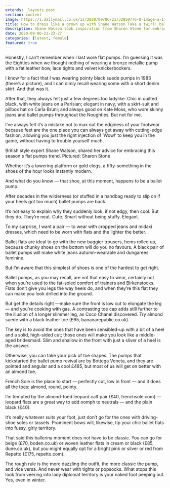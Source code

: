 ```yaml
---
extends: _layouts.post
section: content
image: https://i.dailymail.co.uk/1s/2020/09/06/21/32850776-0-image-a-11_1599425098586.jpg 
title: How to dress like a grown up with Shane Watson Take a twirl! ballet flats are centre stage again 
description: Shane Watson took inspiration from Sharon Stone for embracing this seasons flat pumps trend. The British style expert advises keeping the front low cut to elongate the leg when choosing flats. 
date: 2020-09-06-22-23-27 
categories: [latest, female] 
featured: true 
--- 
```

Honestly, I can’t remember when I last wore flat pumps. I’m guessing it was the Eighties when we thought nothing of wearing a bronze metallic pump with a fat leather bow, lace tights and velvet knickerbockers.

I know for a fact that I was wearing pointy black suede pumps in 1983 (there’s a picture), and I can dimly recall wearing some with a short denim skirt. And that was it.

After that, they always felt just a few degrees too ladylike. Chic in quilted black, with white jeans on a Parisian; elegant in navy, with a skirt-suit and pillbox hat on Carla Bruni; and always good on Kate Moss, who wore skinny jeans and ballet pumps throughout the Noughties. But not for me.

I’ve always felt it’s a mistake not to max out the edginess of your footwear because feet are the one place you can always get away with cutting-edge fashion, allowing you just the right injection of ‘Wow!’ to keep you in the game, without having to trouble yourself much.

British style expert Shane Watson, shared her advice for embracing this season's flat pumps trend. Pictured: Sharon Stone

Whether it’s a towering platform or gold clogs, a fifty-something in the shoes of the hour looks instantly modern.

And what do you know — that shoe, at this moment, happens to be a ballet pump.

After decades in the wilderness (or stuffed in a handbag ready to slip on if your heels got too much) ballet pumps are back.

It’s not easy to explain why they suddenly look, if not edgy, then cool. But they do. They’re neat. Cute. Smart without being stuffy. Elegant.

To my surprise, I want a pair — to wear with cropped jeans and midaxi dresses, which need to be worn with flats and the lighter the better.

Ballet flats are ideal to go with the new baggier trousers, hems rolled up, because chunky shoes on the bottom will do you no favours. A black pair of ballet pumps will make white jeans autumn-wearable and dungarees feminine.

But I’m aware that this simplest of shoes is one of the hardest to get right.

Ballet pumps, as you may recall, are not that easy to wear, certainly not when you’re used to the fat-soled comfort of trainers and Birkenstocks. Flats don’t give you legs the way heels do, and when they’re this flat they can make you look drilled into the ground.

But get the details right —make sure the front is low cut to elongate the leg — and you’re cooking with gas. A contrasting toe cap adds still further to the illusion of a longer slimmer leg, as Coco Chanel discovered. Try almond suede with a black leather toe (£65, bananarepublic.co.uk).

The key is to avoid the ones that have been sensibled-up with a bit of a heel and a solid, high-sided cut; those ones will make you look like a middle-aged bridesmaid. Slim and shallow in the front with just a sliver of a heel is the answer.

Otherwise, you can take your pick of toe shapes. The pumps that kickstarted the ballet pump revival are by Bottega Veneta, and they are pointed and angular and a cool £485, but most of us will get on better with an almond toe.

French Sole is the place to start — perfectly cut, low in front — and it does all the toes: almond, round, pointy.

I’m tempted by the almond-toed leopard calf pair (£40, frenchsole.com) — leopard flats are a great way to add oomph to neutrals — and the plain black (£40).

It’s really whatever suits your foot, just don’t go for the ones with driving-shoe soles or tassels. Prominent bows will, likewise, tip your chic ballet flats into fussy, girly territory.

That said this ballerina moment does not have to be classic. You can go for beige (£70, boden.co.uk) or woven leather flats in cream or black (£85, dune.co.uk), but you might equally opt for a bright pink or silver or red from Repetto (£175, repetto.com).

The rough rule is the more dazzling the outfit, the more classic the pump, and vice versa. And never wear with tights or popsocks. What stops this look from veering into lady diplomat territory is your naked foot peeping out. Yes, even in winter.

